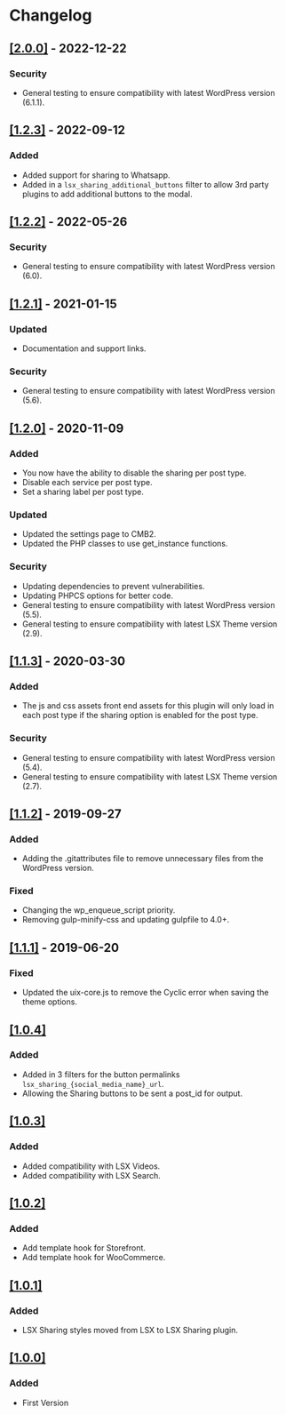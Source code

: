 # Changelog

## [[2.0.0]](https://github.com/lightspeeddevelopment/lsx-sharing/releases/tag/2.0.0) - 2022-12-22

### Security
- General testing to ensure compatibility with latest WordPress version (6.1.1).

## [[1.2.3]](https://github.com/lightspeeddevelopment/lsx-sharing/releases/tag/1.2.3) - 2022-09-12

### Added
- Added support for sharing to Whatsapp.
- Added in a `lsx_sharing_additional_buttons` filter to allow 3rd party plugins to add additional buttons to the modal.

## [[1.2.2]](https://github.com/lightspeeddevelopment/lsx-sharing/releases/tag/1.2.2) - 2022-05-26

### Security
- General testing to ensure compatibility with latest WordPress version (6.0).

## [[1.2.1]](https://github.com/lightspeeddevelopment/lsx-sharing/releases/tag/1.2.1) - 2021-01-15

### Updated
- Documentation and support links.

### Security
- General testing to ensure compatibility with latest WordPress version (5.6).

## [[1.2.0]](https://github.com/lightspeeddevelopment/lsx-sharing/releases/tag/1.2.0) - 2020-11-09

### Added

- You now have the ability to disable the sharing per post type.
- Disable each service per post type.
- Set a sharing label per post type.

### Updated

- Updated the settings page to CMB2.
- Updated the PHP classes to use get_instance functions.

### Security

- Updating dependencies to prevent vulnerabilities.
- Updating PHPCS options for better code.
- General testing to ensure compatibility with latest WordPress version (5.5).
- General testing to ensure compatibility with latest LSX Theme version (2.9).

## [[1.1.3]](https://github.com/lightspeeddevelopment/lsx-sharing/releases/tag/1.1.3) - 2020-03-30

### Added

- The js and css assets front end assets for this plugin will only load in each post type if the sharing option is enabled for the post type.

### Security

- General testing to ensure compatibility with latest WordPress version (5.4).
- General testing to ensure compatibility with latest LSX Theme version (2.7).

## [[1.1.2]](https://github.com/lightspeeddevelopment/lsx-sharing/releases/tag/1.1.2) - 2019-09-27

### Added

- Adding the .gitattributes file to remove unnecessary files from the WordPress version.

### Fixed

- Changing the wp_enqueue_script priority.
- Removing gulp-minify-css and updating gulpfile to 4.0+.

## [[1.1.1]](https://github.com/lightspeeddevelopment/lsx-sharing/releases/tag/1.1.1) - 2019-06-20

### Fixed

- Updated the uix-core.js to remove the Cyclic error when saving the theme options.

## [[1.0.4]]()

### Added

- Added in 3 filters for the button permalinks `lsx_sharing_{social_media_name}_url`.
- Allowing the Sharing buttons to be sent a post_id for output.

## [[1.0.3]]()

### Added

- Added compatibility with LSX Videos.
- Added compatibility with LSX Search.

## [[1.0.2]]()

### Added

- Add template hook for Storefront.
- Add template hook for WooCommerce.

## [[1.0.1]]()

### Added

- LSX Sharing styles moved from LSX to LSX Sharing plugin.

## [[1.0.0]]()

### Added

- First Version
